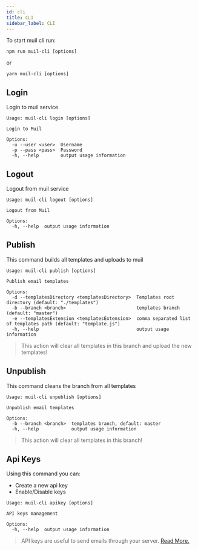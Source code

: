 ```yaml
---
id: cli
title: CLI
sidebar_label: CLI
---
```


To start muil cli run:

```
npm run muil-cli [options]
```

or

```
yarn muil-cli [options]
```

## Login

Login to muil service

```
Usage: muil-cli login [options]

Login to Muil

Options:
  -u --user <user>  Username
  -p --pass <pass>  Password
  -h, --help        output usage information
```

## Logout

Logout from muil service

```
Usage: muil-cli logout [options]

Logout from Muil

Options:
  -h, --help  output usage information
```

## Publish

This command builds all templates and uploads to muil

```
Usage: muil-cli publish [options]

Publish email templates

Options:
  -d --templatesDirectory <templatesDirectory>  Templates root directory (default: "./templates")
  -b --branch <branch>                          templates branch (default: "master")
  -e --templatesExtension <templatesExtension>  comma separated list of templates path (default: "template.js")
  -h, --help                                    output usage information
```

> This action will clear all templates in this branch and upload the new templates!

## Unpublish

This command cleans the branch from all templates

```
Usage: muil-cli unpublish [options]

Unpublish email templates

Options:
  -b --branch <branch>  templates branch, default: master
  -h, --help            output usage information
```

> This action will clear all templates in this branch!

## Api Keys

Using this command you can:

- Create a new api key
- Enable/Disable keys

```
Usage: muil-cli apikey [options]

API keys management

Options:
  -h, --help  output usage information
```

> API keys are useful to send emails through your server. [Read More.](api/authorization.md#authorized-request-using-api-key)
